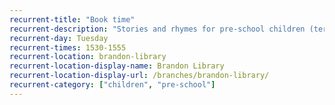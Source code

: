 ```yaml
---
recurrent-title: "Book time"
recurrent-description: "Stories and rhymes for pre-school children (term time only)."
recurrent-day: Tuesday
recurrent-times: 1530-1555
recurrent-location: brandon-library
recurrent-location-display-name: Brandon Library
recurrent-location-display-url: /branches/brandon-library/
recurrent-category: ["children", "pre-school"]
---
```

